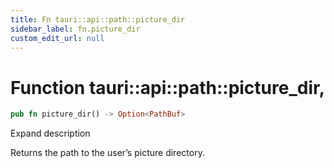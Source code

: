 ```yaml
---
title: Fn tauri::api::path::picture_dir
sidebar_label: fn.picture_dir
custom_edit_url: null
---
```


  # Function tauri::api::path::picture_dir,

```rs
pub fn picture_dir() -> Option<PathBuf>
```

Expand description

Returns the path to the user’s picture directory.
  